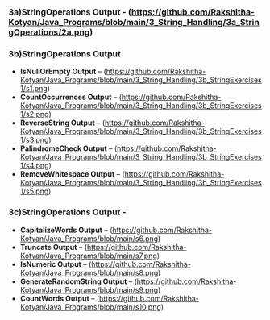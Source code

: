 ### 3a)StringOperations Output - (https://github.com/Rakshitha-Kotyan/Java_Programs/blob/main/3_String_Handling/3a_StringOperations/2a.png)
### **3b)StringOperations Output**
  - **IsNullOrEmpty Output** – (https://github.com/Rakshitha-Kotyan/Java_Programs/blob/main/3_String_Handling/3b_StringExercises1/s1.png)
  - **CountOccurrences Output** – (https://github.com/Rakshitha-Kotyan/Java_Programs/blob/main/3_String_Handling/3b_StringExercises1/s2.png)
  - **ReverseString Output** – (https://github.com/Rakshitha-Kotyan/Java_Programs/blob/main/3_String_Handling/3b_StringExercises1/s3.png)
  - **PalindromeCheck Output** – (https://github.com/Rakshitha-Kotyan/Java_Programs/blob/main/3_String_Handling/3b_StringExercises1/s4.png)
  - **RemoveWhitespace Output** – (https://github.com/Rakshitha-Kotyan/Java_Programs/blob/main/3_String_Handling/3b_StringExercises1/s5.png)
### **3c)StringOperations Output** - 
  - **CapitalizeWords Output** – (https://github.com/Rakshitha-Kotyan/Java_Programs/blob/main/s6.png)
  - **Truncate Output** – (https://github.com/Rakshitha-Kotyan/Java_Programs/blob/main/s7.png)
  - **IsNumeric Output** – (https://github.com/Rakshitha-Kotyan/Java_Programs/blob/main/s8.png)
  - **GenerateRandomString Output** – (https://github.com/Rakshitha-Kotyan/Java_Programs/blob/main/s9.png)
  - **CountWords Output** – (https://github.com/Rakshitha-Kotyan/Java_Programs/blob/main/s10.png)
